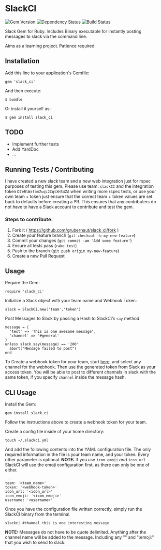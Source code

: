 # SlackCI

[![Gem Version](https://badge.fury.io/rb/slack_ci.svg)](http://badge.fury.io/rb/slack_ci)
[![Dependency Status](https://gemnasium.com/grubernaut/SlackCI.svg)](https://gemnasium.com/grubernaut/SlackCI)
[![Build Status](https://travis-ci.org/grubernaut/SlackCI.svg?branch=master)](https://travis-ci.org/grubernaut/SlackCI)

Slack Gem for Ruby. Includes Binary executable for instantly posting messages to slack via
the command line. 

Aims as a learning project. Patience required

## Installation

Add this line to your application's Gemfile:

    gem 'slack_ci'

And then execute:

    $ bundle

Or install it yourself as:

    $ gem install slack_ci

## TODO

* Implement further tests 
* Add YardDoc
* ... 

## Running Tests / Contributing

I have created a new slack team and a new web integration just for rspec purposes of testing this gem. Please use team: ```slackCI``` and the integration token ```D7eRlWzfbmZuqL2CqtXHS4ZA``` when writing more rspec tests, or use your own team + token just ensure that the correct team + token values are set back to defaults before creating a PR. This ensures that any contributers do not have to have a Slack account to contribute and test the gem. 

### Steps to contribute: 

1. Fork it ( https://github.com/grubernaut/slack_ci/fork )
2. Create your feature branch (`git checkout -b my-new-feature`)
3. Commit your changes (`git commit -am 'Add some feature'`)
4. Ensure all tests pass (`rake test`)
5. Push to the branch (`git push origin my-new-feature`)
6. Create a new Pull Request

## Usage

Require the Gem:
```
require 'slack_ci'
```

Initialize a Slack object with your team name and Webhook Token:
```
slack = SlackCi.new('team','token')
```
Post Messages to Slack by passing a Hash to SlackCi's ```say``` method:
```
message = {
  'text' => 'This is one awesome message',
  'channel' => '#general'
}
unless slack.say(message) == '200'
  abort("Message failed to post")
end
```

To Create a webhook token for your team, start [here](https://slackci.slack.com/services/new/incoming-webhook), and select any channel for the webhook. 
Then use the generated token from Slack as your access token. You will be able to post to different channels in slack with the same token, if you specify ```channel``` inside the message hash. 

## CLI Usage

Install the Gem:
```
gem install slack_ci
```

Follow the instructions above to create a webhook token for your team.

Create a config file inside of your home directory:
```
touch ~/.slackci.yml
```
And add the following contents into the YAML configuration file. The only required information in the file is your team name, and your token. Every other parameter is optional. 
**NOTE:** If you use ```icon_emoji``` _and_ ```icon_url``` SlackCI will use the emoji configuration first, as there can only be one of either. 
```
---
team: '<team_name>'
token: '<webhook-token>'
icon_url: '<icon_url>'
icon_emoji: '<icon_emoji>'
username: '<username>'
```

Once you have the configuration file written correctly, simply run the SlackCI binary from the terminal.
```
slackci #channel this is one interesting message
```

**NOTE:** Messages do not have to be quote delimited. Anything after the channel name will be added to the message. Including any "<hyperlinks>" and ":emoji:" that you wish to send to slack. 


